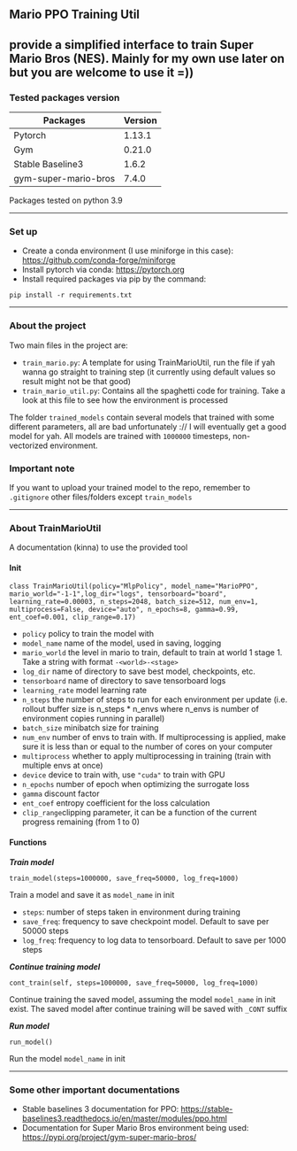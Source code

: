 ## Mario PPO Training Util
provide a simplified interface to train Super Mario Bros (NES). Mainly for my own
use later on but you are welcome to use it =))
---
### Tested packages version
| Packages             | Version |
|----------------------|---------|
| Pytorch              | 1.13.1  |
| Gym                  | 0.21.0  |
| Stable Baseline3     | 1.6.2   |
| gym-super-mario-bros | 7.4.0   | 
Packages tested on python 3.9

---

### Set up
* Create a conda environment (I use miniforge in this case):  https://github.com/conda-forge/miniforge  
* Install pytorch via conda: https://pytorch.org
* Install required packages via pip by the command:
```commandline
pip install -r requirements.txt
```

----

### About the project
Two main files in the project are:
* `train_mario.py`: A template for using TrainMarioUtil, run the file if yah wanna go straight to training step 
(it currently using default values so result might not be that good)
* `train_mario_util.py`: Contains all the spaghetti code for training. Take a look at this file to see how the 
environment is processed   

The folder `trained_models` contain several models that trained with some different parameters, all are bad unfortunately 
:// I will eventually get a good model for yah. All models are trained with `1000000` timesteps, non-vectorized environment.

### Important note
If you want to upload your trained model to the repo, remember to `.gitignore` other files/folders except `train_models`

----

### About TrainMarioUtil 
A documentation (kinna) to use the provided tool
#### Init
```
class TrainMarioUtil(policy="MlpPolicy", model_name="MarioPPO", mario_world="-1-1",log_dir="logs", tensorboard="board", 
learning_rate=0.00003, n_steps=2048, batch_size=512, num_env=1, multiprocess=False, device="auto", n_epochs=8, gamma=0.99,
ent_coef=0.001, clip_range=0.17)
```
* `policy` policy to train the model with 
* `model_name` name of the model, used in saving, logging
* `mario_world` the level in mario to train, default to train at world 1 stage 1. Take a string with format `-<world>-<stage>`
* `log_dir` name of directory to save best model, checkpoints, etc.
* `tensorboard` name of directory to save tensorboard logs
* `learning_rate` model learning rate
* `n_steps` the number of steps to run for each environment per update (i.e. rollout buffer size is n_steps * n_envs where n_envs is number of environment copies running in parallel)
* `batch_size` minibatch size for training
* `num_env` number of envs to train with. If multiprocessing is applied, make sure it is less than or equal to the number of cores on your computer
* `multiprocess` whether to apply multiprocessing in training (train with multiple envs at once)
* `device` device to train with, use `"cuda"` to train with GPU
* `n_epochs` number of epoch when optimizing the surrogate loss
* `gamma` discount factor
* `ent_coef` entropy coefficient for the loss calculation
* `clip_range`clipping parameter, it can be a function of the current progress remaining (from 1 to 0)

#### Functions
***Train model***
```
train_model(steps=1000000, save_freq=50000, log_freq=1000)
```
Train a model and save it as `model_name` in init
* `steps`: number of steps taken in environment during training
* `save_freq`: frequency to save checkpoint model. Default to save per 50000 steps
* `log_freq`: frequency to log data to tensorboard. Default to save per 1000 steps   

***Continue training model***
```
cont_train(self, steps=1000000, save_freq=50000, log_freq=1000)
```
Continue training the saved model, assuming the model `model_name` in init exist.
The saved model after continue training will be saved with `_CONT` suffix

***Run model***
```
run_model()
```
Run the model `model_name` in init

---

### Some other important documentations
* Stable baselines 3 documentation for PPO: https://stable-baselines3.readthedocs.io/en/master/modules/ppo.html
* Documentation for Super Mario Bros environment being used: https://pypi.org/project/gym-super-mario-bros/
